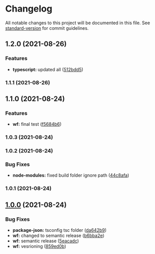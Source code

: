 # Changelog

All notable changes to this project will be documented in this file. See [standard-version](https://github.com/conventional-changelog/standard-version) for commit guidelines.

## 1.2.0 (2021-08-26)


### Features

* **typescript:** updated all ([512bdd5](https://github.com/ShaharEli/requestFieldsSelector/commit/512bdd5a03aaca29ae5796d3857f5d37edf7878d))

### 1.1.1 (2021-08-26)

## 1.1.0 (2021-08-24)


### Features

* **wf:** final test ([f5684b6](https://github.com/ShaharEli/requestFieldsSelector/commit/f5684b6d0ac94f1dbe2d971c634d0233ca079883))

### 1.0.3 (2021-08-24)

### 1.0.2 (2021-08-24)


### Bug Fixes

* **node-modules:** fixed build folder ignore path ([44c8afa](https://github.com/ShaharEli/requestFieldsSelector/commit/44c8afac844604c0ad3476ba5386ddee7e678160))

### 1.0.1 (2021-08-24)

## [1.0.0](https://github.com/ShaharEli/requestFieldsSelector/compare/v1.1.0...v1.0.0) (2021-08-24)


### Bug Fixes

* **package-json:** tsconfig tsc folder ([da642b9](https://github.com/ShaharEli/requestFieldsSelector/commit/da642b921b1897fae2b863d9012617c234c6a34c))
* **wf:** changed to semantic release ([b6bba2e](https://github.com/ShaharEli/requestFieldsSelector/commit/b6bba2e1c417d7de89ea839931ed93e7d3862844))
* **wf:** semantic release ([5eacadc](https://github.com/ShaharEli/requestFieldsSelector/commit/5eacadcaea170f52c3e26f3a50682cd162f2036b))
* **wf:** vesrioning ([859ed0b](https://github.com/ShaharEli/requestFieldsSelector/commit/859ed0bd1d976299f65efebfa6e7a4af435cb6dd))
